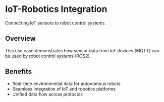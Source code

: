 # IoT-Robotics Integration

Connecting IoT sensors to robot control systems.

## Overview

This use case demonstrates how sensor data from IoT devices (MQTT) can be used by robot control systems (ROS2).

## Benefits

- Real-time environmental data for autonomous robots
- Seamless integration of IoT and robotics platforms
- Unified data flow across protocols
